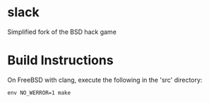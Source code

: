 slack
=====

Simplified fork of the BSD hack game

# Build Instructions
On FreeBSD with clang, execute the following in the 'src' directory:

```
env NO_WERROR=1 make
```

